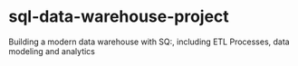 # sql-data-warehouse-project
Building a modern data warehouse with SQ:, including ETL Processes, data modeling and analytics
